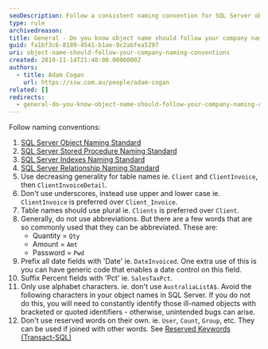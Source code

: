 ```yaml
---
seoDescription: Follow a consistent naming convention for SQL Server objects to ensure ease of use and maintenance.
type: rule
archivedreason:
title: General - Do you know object name should follow your company naming conventions?
guid: fa1bf3c6-8189-4541-b1ae-9c2abfea5297
uri: object-name-should-follow-your-company-naming-conventions
created: 2019-11-14T21:48:00.0000000Z
authors:
  - title: Adam Cogan
    url: https://ssw.com.au/people/adam-cogan
related: []
redirects:
  - general-do-you-know-object-name-should-follow-your-company-naming-conventions
---
```


Follow naming conventions:

<!--endintro-->

1. [SQL Server Object Naming Standard](/use-a-sql-server-object-naming-standard)
2. [SQL Server Stored Procedure Naming Standard](/use-a-sql-server-stored-procedure-naming-standard)
3. [SQL Server Indexes Naming Standard](/use-a-sql-server-indexes-naming-standard)
4. [SQL Server Relationship Naming Standard](/use-a-sql-server-relationship-naming-standard)
5. Use decreasing generality for table names ie. `Client` and `ClientInvoice`, then `ClientInvoiceDetail`.
6. Don't use underscores, instead use upper and lower case ie. `ClientInvoice` is preferred over `Client_Invoice`.
7. Table names should use plural ie. `Clients` is preferred over `Client`.
8. Generally, do not use abbreviations. But there are a few words that are so commonly used that they can be abbreviated. These are:
   * Quantity = `Qty`
   * Amount = `Amt`
   * Password = `Pwd`
9. Prefix all date fields with 'Date' ie. `DateInvoiced`. One extra use of this is you can have generic code that enables a date control on this field.
10. Suffix Percent fields with 'Pct' ie. `SalesTaxPct`.
11. Only use alphabet characters. ie. don't use `AustraliaListA$`. Avoid the following characters in your object names in SQL Server. If you do not do this, you will need to constantly identify those ill-named objects with bracketed or quoted identifiers - otherwise, unintended bugs can arise.
12. Don't use reserved words on their own. ie. `User`, `Count`, `Group`, etc. They can be used if joined with other words. See [Reserved Keywords (Transact-SQL)](https://docs.microsoft.com/en-us/sql/t-sql/language-elements/reserved-keywords-transact-sql?view=sql-server-ver15&WT.mc_id=DP-MVP-33518)
